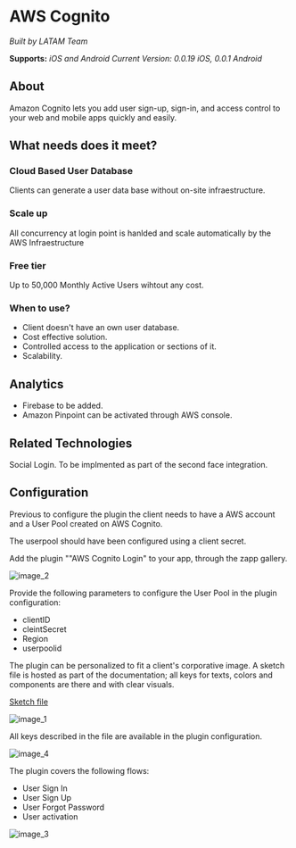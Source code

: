 # AWS Cognito

*Built by LATAM Team*

**Supports:** *iOS and Android*
*Current Version: 0.0.19 iOS, 0.0.1 Android*

 
## About

Amazon Cognito lets you add user sign-up, sign-in, and access control to your web and mobile apps quickly and easily.

## What needs does it meet?
### Cloud Based User Database
Clients can generate a user data base without on-site infraestructure.

### Scale up
All concurrency at login point is hanlded and scale automatically by the AWS Infraestructure

### Free tier
Up to 50,000 Monthly Active Users wihtout any cost.

### When to use?

- Client doesn't have an own user database.
- Cost effective solution.
- Controlled access to the application or sections of it.
- Scalability.

## Analytics

- Firebase to be added.
- Amazon Pinpoint can be activated through AWS console.

## Related Technologies

Social Login. To be implmented as part of the second face integration.

## Configuration

Previous to configure the plugin the client needs to have a AWS account and a User Pool created on AWS Cognito.

The userpool should have been configured using a client secret. 

Add the plugin ""AWS Cognito Login" to your app, through the zapp gallery.

![image\_2][image-2]

Provide the following parameters to configure the User Pool in the plugin configuration:

- clientID
- cleintSecret
- Region
- userpoolid

The plugin can be personalized to fit a client's corporative image. A sketch file is hosted as part of the documentation; all keys for texts, colors and components are there and with clear visuals.

[Sketch file](https://github.com/applicaster/latam-product-documentation/blob/master/AWS_cognito/cognito.sketch)

![image\_1][image-1]

All keys described in the file are available in the plugin configuration.

![image\_4][image-4]


The plugin covers the following flows:

- User Sign In
- User Sign Up
- User Forgot Password
- User activation

![image\_3][image-3]


[image-1]:	https://raw.githubusercontent.com/applicaster/latam-product-documentation/master/AWS_cognito/ss_1.png
[image-2]:	https://raw.githubusercontent.com/applicaster/latam-product-documentation/master/AWS_cognito/ss_2.png
[image-3]:	https://raw.githubusercontent.com/applicaster/latam-product-documentation/master/AWS_cognito/ss_3.png
[image-4]:	https://raw.githubusercontent.com/applicaster/latam-product-documentation/master/AWS_cognito/ss_4.png